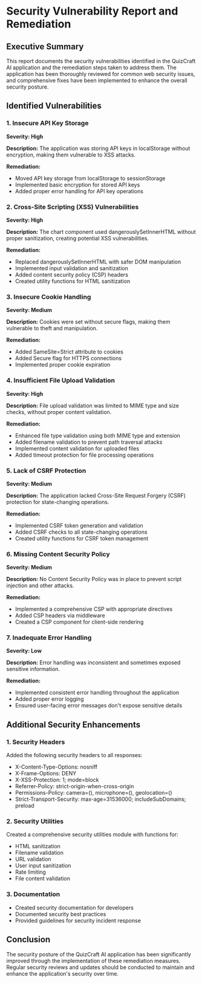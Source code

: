 # Security Vulnerability Report and Remediation

## Executive Summary

This report documents the security vulnerabilities identified in the QuizCraft AI application and the remediation steps taken to address them. The application has been thoroughly reviewed for common web security issues, and comprehensive fixes have been implemented to enhance the overall security posture.

## Identified Vulnerabilities

### 1. Insecure API Key Storage
**Severity: High**

**Description:**
The application was storing API keys in localStorage without encryption, making them vulnerable to XSS attacks.

**Remediation:**
- Moved API key storage from localStorage to sessionStorage
- Implemented basic encryption for stored API keys
- Added proper error handling for API key operations

### 2. Cross-Site Scripting (XSS) Vulnerabilities
**Severity: High**

**Description:**
The chart component used dangerouslySetInnerHTML without proper sanitization, creating potential XSS vulnerabilities.

**Remediation:**
- Replaced dangerouslySetInnerHTML with safer DOM manipulation
- Implemented input validation and sanitization
- Added content security policy (CSP) headers
- Created utility functions for HTML sanitization

### 3. Insecure Cookie Handling
**Severity: Medium**

**Description:**
Cookies were set without secure flags, making them vulnerable to theft and manipulation.

**Remediation:**
- Added SameSite=Strict attribute to cookies
- Added Secure flag for HTTPS connections
- Implemented proper cookie expiration

### 4. Insufficient File Upload Validation
**Severity: High**

**Description:**
File upload validation was limited to MIME type and size checks, without proper content validation.

**Remediation:**
- Enhanced file type validation using both MIME type and extension
- Added filename validation to prevent path traversal attacks
- Implemented content validation for uploaded files
- Added timeout protection for file processing operations

### 5. Lack of CSRF Protection
**Severity: Medium**

**Description:**
The application lacked Cross-Site Request Forgery (CSRF) protection for state-changing operations.

**Remediation:**
- Implemented CSRF token generation and validation
- Added CSRF checks to all state-changing operations
- Created utility functions for CSRF token management

### 6. Missing Content Security Policy
**Severity: Medium**

**Description:**
No Content Security Policy was in place to prevent script injection and other attacks.

**Remediation:**
- Implemented a comprehensive CSP with appropriate directives
- Added CSP headers via middleware
- Created a CSP component for client-side rendering

### 7. Inadequate Error Handling
**Severity: Low**

**Description:**
Error handling was inconsistent and sometimes exposed sensitive information.

**Remediation:**
- Implemented consistent error handling throughout the application
- Added proper error logging
- Ensured user-facing error messages don't expose sensitive details

## Additional Security Enhancements

### 1. Security Headers
Added the following security headers to all responses:
- X-Content-Type-Options: nosniff
- X-Frame-Options: DENY
- X-XSS-Protection: 1; mode=block
- Referrer-Policy: strict-origin-when-cross-origin
- Permissions-Policy: camera=(), microphone=(), geolocation=()
- Strict-Transport-Security: max-age=31536000; includeSubDomains; preload

### 2. Security Utilities
Created a comprehensive security utilities module with functions for:
- HTML sanitization
- Filename validation
- URL validation
- User input sanitization
- Rate limiting
- File content validation

### 3. Documentation
- Created security documentation for developers
- Documented security best practices
- Provided guidelines for security incident response

## Conclusion

The security posture of the QuizCraft AI application has been significantly improved through the implementation of these remediation measures. Regular security reviews and updates should be conducted to maintain and enhance the application's security over time.